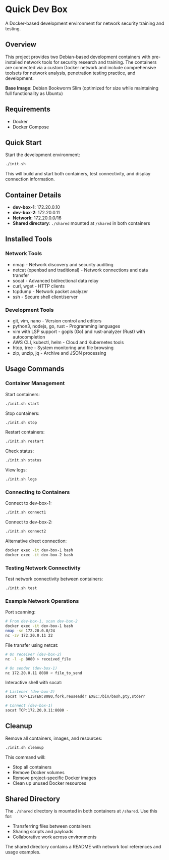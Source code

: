 # Quick Dev Box

A Docker-based development environment for network security training and testing.

## Overview

This project provides two Debian-based development containers with pre-installed network tools for security research and training. The containers are connected via a custom Docker network and include comprehensive toolsets for network analysis, penetration testing practice, and development.

**Base Image**: Debian Bookworm Slim (optimized for size while maintaining full functionality as Ubuntu)

## Requirements

* Docker
* Docker Compose

## Quick Start

Start the development environment:

```sh
./init.sh
```

This will build and start both containers, test connectivity, and display connection information.

## Container Details

* **dev-box-1**: 172.20.0.10
* **dev-box-2**: 172.20.0.11
* **Network**: 172.20.0.0/16
* **Shared directory**: `./shared` mounted at `/shared` in both containers

## Installed Tools

### Network Tools
* nmap - Network discovery and security auditing
* netcat (openbsd and traditional) - Network connections and data transfer
* socat - Advanced bidirectional data relay
* curl, wget - HTTP clients
* tcpdump - Network packet analyzer
* ssh - Secure shell client/server

### Development Tools
* git, vim, nano - Version control and editors
* python3, nodejs, go, rust - Programming languages
* vim with LSP support - gopls (Go) and rust-analyzer (Rust) with autocompletion
* AWS CLI, kubectl, helm - Cloud and Kubernetes tools
* htop, tree - System monitoring and file browsing
* zip, unzip, jq - Archive and JSON processing

## Usage Commands

### Container Management

Start containers:
```sh
./init.sh start
```

Stop containers:
```sh
./init.sh stop
```

Restart containers:
```sh
./init.sh restart
```

Check status:
```sh
./init.sh status
```

View logs:
```sh
./init.sh logs
```

### Connecting to Containers

Connect to dev-box-1:
```sh
./init.sh connect1
```

Connect to dev-box-2:
```sh
./init.sh connect2
```

Alternative direct connection:
```sh
docker exec -it dev-box-1 bash
docker exec -it dev-box-2 bash
```

### Testing Network Connectivity

Test network connectivity between containers:
```sh
./init.sh test
```

### Example Network Operations

Port scanning:
```sh
# From dev-box-1, scan dev-box-2
docker exec -it dev-box-1 bash
nmap -sn 172.20.0.0/24
nc -zv 172.20.0.11 22
```

File transfer using netcat:
```sh
# On receiver (dev-box-2)
nc -l -p 8080 > received_file

# On sender (dev-box-1)
nc 172.20.0.11 8080 < file_to_send
```

Interactive shell with socat:
```sh
# Listener (dev-box-2)
socat TCP-LISTEN:8080,fork,reuseaddr EXEC:/bin/bash,pty,stderr

# Connect (dev-box-1)
socat TCP:172.20.0.11:8080 -
```

## Cleanup

Remove all containers, images, and resources:
```sh
./init.sh cleanup
```

This command will:
* Stop all containers
* Remove Docker volumes
* Remove project-specific Docker images
* Clean up unused Docker resources

## Shared Directory

The `./shared` directory is mounted in both containers at `/shared`. Use this for:
* Transferring files between containers
* Sharing scripts and payloads
* Collaborative work across environments

The shared directory contains a README with network tool references and usage examples.
